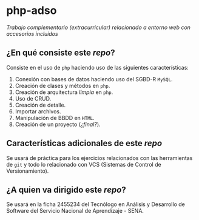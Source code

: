 # php-adso
*Trabajo complementario (extracurricular) relacionado a entorno web con accesorios incluidos*

## ¿En qué consiste este *repo*?
Consiste en el uso de `php` haciendo uso de las siguientes características:
1. Conexión con bases de datos haciendo uso del SGBD-R `MySQL`.
2. Creación de clases y métodos en `php`.
3. Creación de arquitectura *limpia* en `php`.
4. Uso de CRUD.
5. Creación de detalle.
6. Importar archivos.
7. Manipulación de BBDD en `HTML`.
8. Creación de un proyecto (*¿final?*).

## Características adicionales de este *repo*
Se usará de práctica para los ejercicios relacionados con las herramientas de `git` y todo lo relacionado con VCS (Sistemas de Control de Versionamiento).

## ¿A quien va dirigido este *repo*?
Se usará en la ficha 2455234 del Tecnólogo en Análisis y Desarrollo de Software del Servicio Nacional de Aprendizaje - SENA.
